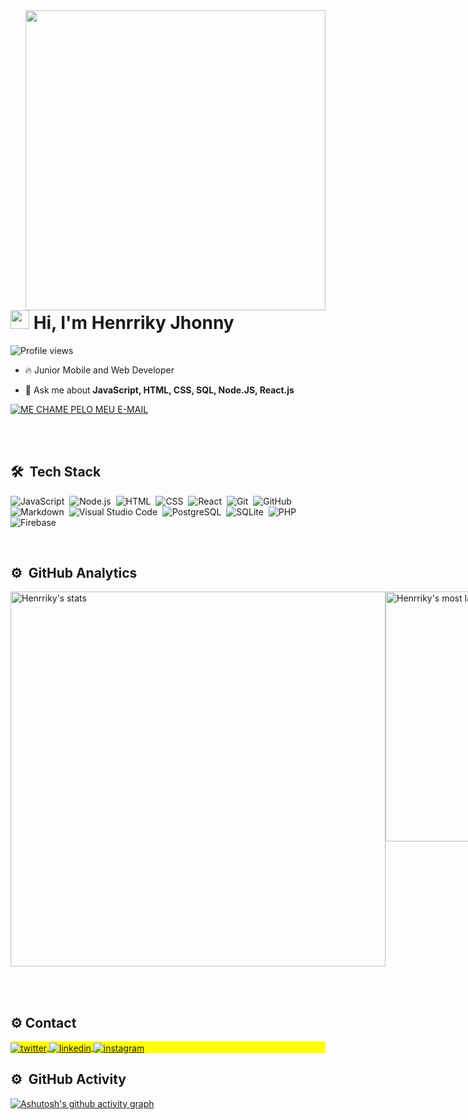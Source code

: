<img align="right" height="480em" src="https://raw.githubusercontent.com/gist/Henrriky/c403975448d6b8cf7ab0ff22c666fd3f/raw/9b64b95da155b2570d5be5b7462ce9a88d092eb9/githubcard.svg"/>
<h1 align="left"><img src="https://raw.githubusercontent.com/kaueMarques/kaueMarques/master/hi.gif" height="30px"> Hi, I'm Henrriky Jhonny</h1>
<p align="left"> <img src="https://komarev.com/ghpvc/?username=Henrriky&color=yellow" alt="Profile views" /> </p>

- 🔥 Junior Mobile and Web Developer

- 💬 Ask me about **JavaScript, HTML, CSS, SQL, Node.JS, React.js**
<a href="https://mailto:tectutors.123@gmail.com" target="_blank">
  <img align="center" src="https://img.shields.io/badge/-Contato-05122A?style=flat&logo=gmail" alt="ME CHAME PELO MEU E-MAIL"/>  
</a>

<!-- - 👨‍💻 More at [maykbrito.dev](https://maykbrito.dev) -->



<br><br>

## 🛠 &nbsp;Tech Stack

![JavaScript](https://img.shields.io/badge/-JavaScript-05122A?style=flat&logo=javascript)&nbsp;
![Node.js](https://img.shields.io/badge/-Node.js-05122A?style=flat&logo=node.js)&nbsp;
![HTML](https://img.shields.io/badge/-HTML-05122A?style=flat&logo=HTML5)&nbsp;
![CSS](https://img.shields.io/badge/-CSS-05122A?style=flat&logo=CSS3&logoColor=1572B6)&nbsp;
![React](https://img.shields.io/badge/-React-05122A?style=flat&logo=react)&nbsp;
![Git](https://img.shields.io/badge/-Git-05122A?style=flat&logo=git)&nbsp;
![GitHub](https://img.shields.io/badge/-GitHub-05122A?style=flat&logo=github)&nbsp;
![Markdown](https://img.shields.io/badge/-Markdown-05122A?style=flat&logo=markdown)&nbsp;
![Visual Studio Code](https://img.shields.io/badge/-Visual%20Studio%20Code-05122A?style=flat&logo=visual-studio-code&logoColor=007ACC)&nbsp;
![PostgreSQL](https://img.shields.io/badge/-PostgreSQL-05122A?style=flat&logo=postgresql)&nbsp;
![SQLite](https://img.shields.io/badge/-SQLite-05122A?style=flat&logo=sqlite)&nbsp;
![PHP](https://img.shields.io/badge/-PHP-05122A?style=flat&logo=php)&nbsp;
![Firebase](https://img.shields.io/badge/-Firebase-05122A?style=flat&logo=Firebase)&nbsp;


<br>

## ⚙️ &nbsp;GitHub Analytics

<p align="left" style="display: grid; grid-template-columns: 1fr 1fr">


<img width="600px" src="https://github-readme-stats.vercel.app/api?username=Henrriky&show_icons=true&include_all_commits=true&count_private=true&bg_color=0d1117&hide_border=false" alt="Henrriky's stats"/>
<img width="400px" src="https://github-readme-stats.vercel.app/api/top-langs/?username=Henrriky&layout=compact&langs_count=7&bg_color=0d1117&hide_border=false" alt="Henrriky's most languages"/>
  <!--
<img width="520px" src="https://github-readme-stats.vercel.app/api?username=Henrriky&show_icons=true&theme=vision-friendly-dark" alt="Henrriky's stats"/>
<img width="400px" src="https://github-readme-stats.vercel.app/api/top-langs/?username=Henrriky&layout=compact&theme=vision-friendly-dark" alt="Henrriky's most languages"/> -->
</p>


<br><br>

## ⚙️ Contact

<p align="left" style="background:yellow">
<a href="https://twitter.com/TEC_TUTORS2707" target="_blank">
  <img align="center" src="https://img.shields.io/badge/-Henrriky-05122A?style=flat&logo=twitter" alt="twitter"/>  
</a>
<a href="https://www.linkedin.com/in/henrriky-jhonny-446baa1b5/" target="_blank">
  <img align="center" src="https://img.shields.io/badge/-Henrriky-05122A?style=flat&logo=linkedin" alt="linkedin"/>
</a>
<a href="https://instagram.com/Henrriky.jh" target="_blank">
 <img align="center" src="https://img.shields.io/badge/-Henrriky-05122A?style=flat&logo=instagram" alt="instagram"/>
</a>
</p>

## ⚙️ &nbsp;GitHub Activity
<div align="left">
 
[![Ashutosh's github activity graph](https://github-readme-activity-graph.cyclic.app/graph?username=Henrriky&bg_color=0d1117&color=f3f6f4&line=b13583&point=ff9494&area=true&hide_border=true)](https://github.com/ashutosh00710/github-readme-activity-graph)

</div>

<div align="center" style="width: 100%>

![Snake animation](https://github.com/Henrriky/rafaballerini/blob/output/github-contribution-grid-snake.svg)

</div>
